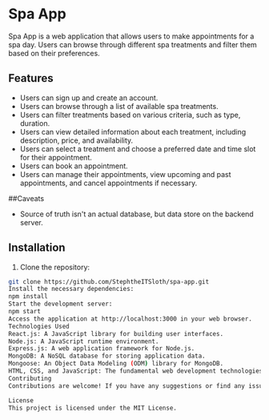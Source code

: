 # Spa App

Spa App is a web application that allows users to make appointments for a spa day. Users can browse through different spa treatments and filter them based on their preferences.

## Features

- Users can sign up and create an account.
- Users can browse through a list of available spa treatments.
- Users can filter treatments based on various criteria, such as type, duration.
- Users can view detailed information about each treatment, including description, price, and availability.
- Users can select a treatment and choose a preferred date and time slot for their appointment.
- Users can book an appointment.
- Users can manage their appointments, view upcoming and past appointments, and cancel appointments if necessary.

##Caveats

- Source of truth isn't an actual database, but data store on the backend server.


## Installation

1. Clone the repository:

```bash
git clone https://github.com/StephtheITSloth/spa-app.git
Install the necessary dependencies:
npm install
Start the development server:
npm start
Access the application at http://localhost:3000 in your web browser.
Technologies Used
React.js: A JavaScript library for building user interfaces.
Node.js: A JavaScript runtime environment.
Express.js: A web application framework for Node.js.
MongoDB: A NoSQL database for storing application data.
Mongoose: An Object Data Modeling (ODM) library for MongoDB.
HTML, CSS, and JavaScript: The fundamental web development technologies.
Contributing
Contributions are welcome! If you have any suggestions or find any issues, please create a GitHub issue or submit a pull request.

License
This project is licensed under the MIT License.
